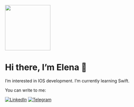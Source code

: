 <img src="https://user-images.githubusercontent.com/89098002/166155379-801c911f-e163-4331-9148-bf24c5181608.png" width="150">

# Hi there, I’m Elena 👋 #

I’m interested in IOS development.
I’m currently learning Swift.

You can write to me:

[![LinkedIn](https://img.shields.io/badge/LinkedIn-0077B5?style=for-the-badge&logo=linkedin&logoColor=white)](linkedin.com/in/elen-pavlova)
[![Telegram](https://img.shields.io/badge/Telegram-2CA5E0?style=for-the-badge&logo=telegram&logoColor=white)](https://t.me/light_poem)
